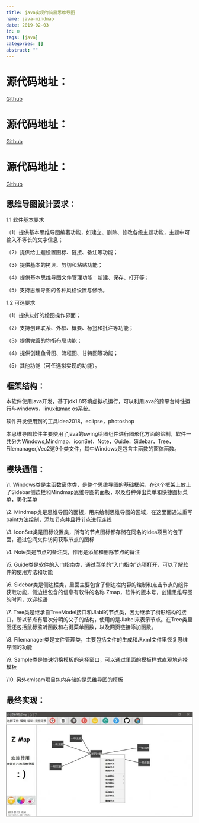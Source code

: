 ```yaml
---
title: java实现的简易思维导图
name: java-mindmap
date: 2019-02-03
id: 0
tags: [java]
categories: []
abstract: ""
---
```



# 源代码地址：

[Github](https://github.com/Landers1037/JavaMap)

<!--more-->
# 源代码地址：

[Github](https://github.com/Landers1037/JavaMap)

<!--more-->


# 源代码地址：

[Github](https://github.com/Landers1037/JavaMap)
<!--more-->

## 思维导图设计要求：

1.1 软件基本要求

（1）提供基本思维导图编著功能，如建立、删除、修改各级主题功能，主题中可输入不等长的文字信息；

（2）提供给主题设置图标、链接、备注等功能；

（3）提供基本的拷贝、剪切和粘贴功能；

（4）提供基本思维导图文件管理功能：新建、保存、打开等；

（5）支持思维导图的各种风格设置与修改。

1.2 可选要求

（1）提供友好的绘图操作界面；

（2）支持创建联系、外框、概要、标签和批注等功能；

（3）提供完善的均衡布局功能；

（4）提供创建鱼骨图、流程图、甘特图等功能；

（5）其他功能（可任选拟实现的功能）。

## 框架结构：

本软件使用java开发，基于jdk1.8环境虚拟机运行，可以利用java的跨平台特性运行与windows，linux和mac os系统。

软件开发使用到的工具Idea2018，eclipse，photoshop

本思维导图软件主要使用了java的swing绘图组件进行图形化方面的绘制，软件一共分为Windows,Mindmap，iconSet，Note，Guide，Sidebar，Tree，Filemanager,Vec2这9个类文件，其中Windows是包含主函数的窗体函数。

## 模块通信：

\1.        Windows类是主函数窗体类，是整个思维导图的基础框架，在这个框架上放上了Sidebar侧边栏和Mindmap思维导图的面板，以及各种弹出菜单和快捷图标菜单，美化菜单

\2.        Mindmap类是思维导图的面板，用来绘制思维导图的区域，在这里面通过重写paint方法绘制，添加节点并且将节点进行连线

\3.        IconSet类是图标设置类，所有的节点图标都存储在同名的idea项目的包下面，通过包间文件访问获取节点的图标

\4.        Note类是节点的备注类，作用是添加和删除节点的备注

\5.        Guide类是软件的入门指南类，通过菜单的“入门指南”选项打开，可以了解软件的使用方法和功能

\6.        Sidebar类是侧边栏类，里面主要包含了侧边栏内容的绘制和点击节点的组件获取功能，侧边栏包含的信息有软件的名称 Zmap，软件的版本号，创建思维导图的时间，欢迎标语

\7.        Tree类是继承自TreeModel接口和Jlabl的节点类，因为继承了树形结构的接口，所以节点有层次分明的父子的结构，使用的是Jlabel来表示节点。在Tree类里面还包括鼠标监听函数和右键菜单函数，以及网页链接添加函数。

\8.        Filemanager类是文件管理类，主要包括文件的生成和从xml文件里恢复思维导图的功能

\9.        Sample类是快速切换模板的选择窗口，可以通过里面的模板样式直观地选择模板

\10.     另外xmlsam项目包内存储的是思维导图的模板

## 最终实现：

![](/images/java-mindmap.webp)